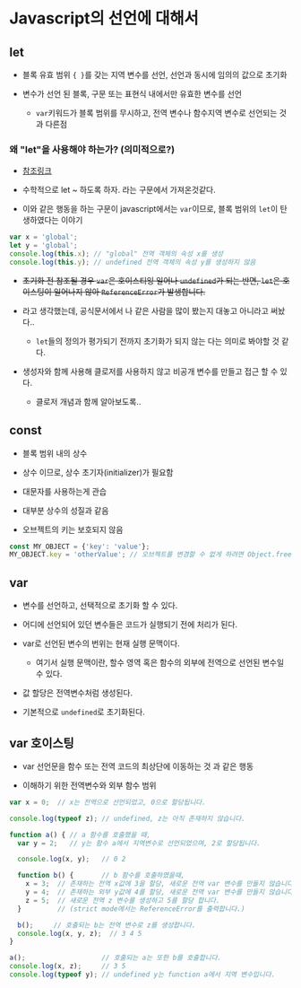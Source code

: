 # Javascript의 선언에 대해서

## let

- 블록 유효 범위 `{ }`를 갖는 지역 변수를 선언, 선언과 동시에 임의의 값으로 초기화

- 변수가 선언 된 블록, 구문 또는 표현식 내에서만 유효한 변수를 선언
  - `var`키워드가 블록 범위를 무시하고, 전역 변수나 함수지역 변수로 선언되는 것과 다른점

### 왜 "let"을 사용해야 하는가? (의미적으로?)

- [참조링크](https://stackoverflow.com/questions/37916940/why-was-the-name-let-chosen-for-block-scoped-variable-declarations-in-javascri)

- 수학적으로 let ~ 하도록 하자. 라는 구문에서 가져온것같다.

- 이와 같은 행동을 하는 구문이 javascript에서는 `var`이므로, 블록 범위의 `let`이 탄생하였다는 이야기

```javascript
var x = 'global';
let y = 'global';
console.log(this.x); // "global" 전역 객체의 속성 x를 생성
console.log(this.y); // undefined 전역 객체의 속성 y를 생성하지 않음
```

- ~~초기화 전 참조될 경우 `var`은 호이스티잉 일어나 `undefined`가 되는 반면, `let`은 호이스팅이 일어나지 않아 `ReferenceError`가 발생합니다.~~
- 라고 생각했는데, 공식문서에서 나 같은 사람을 많이 봤는지 대놓고 아니라고 써놨다..
  - `let`들의 정의가 평가되기 전까지 초기화가 되지 않는 다는 의미로 봐야할 것 같다.

- 생성자와 함께 사용해 클로저를 사용하지 않고 비공개 변수를 만들고 접근 할 수 있다.
  - 클로저 개념과 함께 알아보도록..

## const

- 블록 범위 내의 상수

- 상수 이므로, 상수 초기자(initializer)가 필요함

- 대문자를 사용하는게 관습

- 대부분 상수의 성질과 같음

- 오브젝트의 키는 보호되지 않음

```javascript
const MY_OBJECT = {'key': 'value'};
MY_OBJECT.key = 'otherValue'; // 오브젝트를 변경할 수 없게 하려면 Object.freeze() 를 사용해야 합니다
```

## var

- 변수를 선언하고, 선택적으로 초기화 할 수 있다.

- 어디에 선언되어 있던 변수들은 코드가 실행되기 전에 처리가 된다.

- var로 선언된 변수의 번위는 현재 실행 문맥이다.
  - 여기서 실행 문맥이란, 할수 영역 혹은 함수의 외부에 전역으로 선언된 변수일 수 있다.

- 값 할당은 전역변수처럼 생성된다.

- 기본적으로 `undefined`로 초기화된다.

## var 호이스팅

- var 선언문을 함수 또는 전역 코드의 최상단에 이동하는 것 과 같은 행동

- 이해하기 위한 전역변수와 외부 함수 범위

```javascript
var x = 0;  // x는 전역으로 선언되었고, 0으로 할당됩니다.

console.log(typeof z); // undefined, z는 아직 존재하지 않습니다.

function a() { // a 함수를 호출했을 때,
  var y = 2;   // y는 함수 a에서 지역변수로 선언되었으며, 2로 할당됩니다.

  console.log(x, y);   // 0 2

  function b() {       // b 함수를 호출하였을때,
    x = 3;  // 존재하는 전역 x값에 3을 할당, 새로운 전역 var 변수를 만들지 않습니다.
    y = 4;  // 존재하는 외부 y값에 4를 할당, 새로운 전역 var 변수를 만들지 않습니다.
    z = 5;  // 새로운 전역 z 변수를 생성하고 5를 할당 합니다.
  }         // (strict mode에서는 ReferenceError를 출력합니다.)

  b();     // 호출되는 b는 전역 변수로 z를 생성합니다.
  console.log(x, y, z);  // 3 4 5
}

a();                   // 호출되는 a는 또한 b를 호출합니다.
console.log(x, z);     // 3 5
console.log(typeof y); // undefined y는 function a에서 지역 변수입니다.
```
